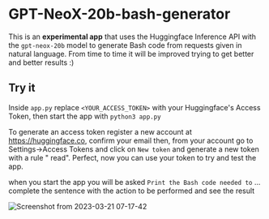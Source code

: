 # GPT-NeoX-20b-bash-generator

This is an **experimental app** that uses the Huggingface Inference API with the `gpt-neox-20b` model to generate Bash code from requests given in natural language. From time to time it will be improved trying to get better and better results :)


## Try it

Inside `app.py` replace `<YOUR_ACCESS_TOKEN>` with your Huggingface's Access Token, then start the app with `python3 app.py`

To generate an access token register a new account at https://huggingface.co, confirm your email then, from your account go to Settings->Access Tokens and click on `New token` and generate a new token with a rule " read". Perfect, now you can use your token to try and test the app.

when you start the app you will be asked `Print the Bash code needed to` ... complete the sentence with the action to be performed and see the result

![Screenshot from 2023-03-21 07-17-42](https://user-images.githubusercontent.com/114559605/226531917-94dcfdc8-3e45-4ef4-938f-604e49da5802.png)
